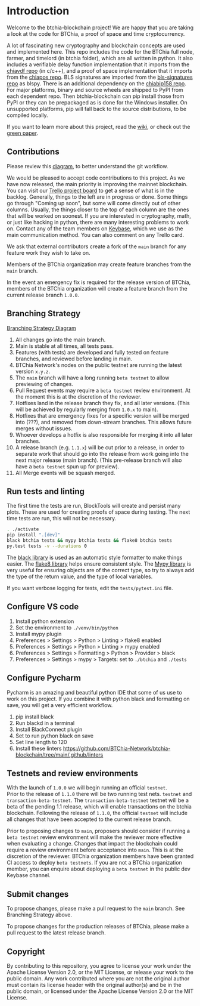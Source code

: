 # Introduction

Welcome to the btchia-blockchain project!
We are happy that you are taking a look at the code for BTChia, a proof of space and time cryptocurrency.

A lot of fascinating new cryptography and blockchain concepts are used and implemented here.
This repo includes the code for the BTChia full node, farmer, and timelord (in btchia folder), which are all written in python.
It also includes a verifiable delay function implementation that it imports from the [chiavdf repo](https://github.com/BTChia-Network/chiavdf) (in c/c++), and a proof of space implementation that it imports from the [chiapos repo](https://github.com/BTChia-Network/chiapos). BLS signatures are imported from the [bls-signatures repo](https://github.com/BTChia-Network/bls-signatures) as blspy. There is an additional dependency on the [chiabip158 repo](https://github.com/BTChia-Network/chiabip158). For major platforms, binary and source wheels are shipped to PyPI from each dependent repo. Then btchia-blockchain can pip install those from PyPI or they can be prepackaged as is done for the Windows installer. On unsupported platforms, pip will fall back to the source distributions, to be compiled locally.

If you want to learn more about this project, read the [wiki](https://github.com/BTChia-Network/btchia-blockchain/wiki), or check out the [green paper](https://www.btchia.org/assets/BTChiaGreenPaper.pdf).

## Contributions

Please review this [diagram](https://drive.google.com/file/d/1r7AXTrj7gtD0Xy-9BtTZR6yv7WXMPgeM/view?usp=sharing), to better understand the git workflow.

We would be pleased to accept code contributions to this project.
As we have now released, the main priority is improving the mainnet blockchain.
You can visit our [Trello project board](https://trello.com/b/ZuNx7sET) to get a sense of what is in the backlog.
Generally, things to the left are in progress or done. Some things go through "Coming up soon", but some will come directly out of other columns.
Usually, the things closer to the top of each column are the ones that will be worked on soonest.
If you are interested in cryptography, math, or just like hacking in python, there are many interesting problems to work on.
Contact any of the team members on [Keybase](https://keybase.io/team/btchia_network.public), which we use as the main communication method. You can also comment on any Trello card.

We ask that external contributors create a fork of the `main` branch for any feature work they wish to take on.

Members of the BTChia organization may create feature branches from the `main` branch.

In the event an emergency fix is required for the release version of BTChia, members of the BTChia organization will create a feature branch from the current release branch `1.0.0`.

## Branching Strategy

[Branching Strategy Diagram](https://drive.google.com/file/d/1mYmTi-aFgcyCc39pHyBaaBjV-vjvllBT/view?usp=sharing)

1. All changes go into the main branch.
2. Main is stable at all times, all tests pass.
3. Features (with tests) are developed and fully tested on feature branches, and reviewed before landing in main.
4. BTChia Network's nodes on the public testnet are running the latest version `x.y.z`.
5. The `main` branch will have a long running `beta testnet` to allow previewing of changes.
6. Pull Request events may require a `beta testnet` review environment. At the moment this is at the discretion of the reviewer.
7. Hotfixes land in the release branch they fix, and all later versions. (This will be achieved by regularly merging from `1.0.x` to main).
8. Hotfixes that are emergency fixes for a specific version will be merged into (???), and removed from down-stream branches. This allows future merges without issues.
9. Whoever develops a hotfix is also responsible for merging it into all later branches.
10. A release branch (e.g. `1.1.x`) will be cut prior to a release, in order to separate work that should go into the release from work going into the next major release (main branch). (This pre-release branch will also have a `beta testnet` spun up for preview).
11. All Merge events will be squash merged.

## Run tests and linting

The first time the tests are run, BlockTools will create and persist many plots. These are used for creating
proofs of space during testing. The next time tests are run, this will not be necessary.

```bash
. ./activate
pip install ".[dev]"
black btchia tests && mypy btchia tests && flake8 btchia tests
py.test tests -v --durations 0
```

The [black library](https://black.readthedocs.io/en/stable/) is used as an automatic style formatter to make things easier.
The [flake8 library](https://readthedocs.org/projects/flake8/) helps ensure consistent style.
The [Mypy library](https://mypy.readthedocs.io/en/stable/) is very useful for ensuring objects are of the correct type, so try to always add the type of the return value, and the type of local variables.

If you want verbose logging for tests, edit the `tests/pytest.ini` file.

## Configure VS code

1. Install python extension
2. Set the environment to `./venv/bin/python`
3. Install mypy plugin
4. Preferences > Settings > Python > Linting > flake8 enabled
5. Preferences > Settings > Python > Linting > mypy enabled
6. Preferences > Settings > Formatting > Python > Provider > black
7. Preferences > Settings > mypy > Targets: set to `./btchia` and `./tests`

## Configure Pycharm

Pycharm is an amazing and beautiful python IDE that some of us use to work on this project.
If you combine it with python black and formatting on save, you will get a very efficient
workflow.

1. pip install black
2. Run blackd in a terminal
3. Install BlackConnect plugin
4. Set to run python black on save
5. Set line length to 120
6. Install these linters https://github.com/BTChia-Network/btchia-blockchain/tree/main/.github/linters

## Testnets and review environments

With the launch of `1.0.0` we will begin running an official `testnet`.  
Prior to the release of `1.1.0` there will be two running test nets. `testnet` and `transaction-beta-testnet`. The `transaction-beta-testnet` testnet will be a beta of the pending 1.1 release, which will enable transactions on the btchia blockchain.
Following the release of `1.1.0`, the official `testnet` will include all changes that have been accepted to the current release branch.

Prior to proposing changes to `main`, proposers should consider if running a `beta testnet` review environment will make the reviewer more effective when evaluating a change.
Changes that impact the blockchain could require a review environment before acceptance into `main`. This is at the discretion of the reviewer.
BTChia organization members have been granted CI access to deploy `beta testnets`.
If you are not a BTChia organization member, you can enquire about deploying a `beta testnet` in the public dev Keybase channel.

## Submit changes

To propose changes, please make a pull request to the `main` branch. See Branching Strategy above.

To propose changes for the production releases of BTChia, please make a pull request to the latest release branch.

## Copyright

By contributing to this repository, you agree to license your work under the Apache License Version 2.0, or the MIT License, or release your work to the public domain. Any work contributed where you are not the original author must contain its license header with the original author(s) and be in the public domain, or licensed under the Apache License Version 2.0 or the MIT License.
